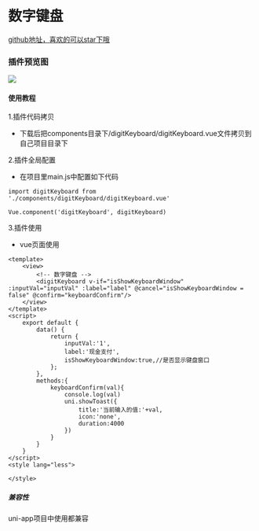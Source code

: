 # 数字键盘

[github地址，喜欢的可以star下哦](https://github.com/xiaowang1314/uniapp-plugin-collections/blob/master/markdowns/digitKeyboard.md)

### 插件预览图
![](https://github.com/xiaowang1314/u-validcode/blob/master/static/digitKeyboard.gif)

#### 使用教程

1.插件代码拷贝

- 下载后把components目录下/digitKeyboard/digitKeyboard.vue文件拷贝到自己项目目录下

2.插件全局配置

- 在项目里main.js中配置如下代码

```
import digitKeyboard from './components/digitKeyboard/digitKeyboard.vue'

Vue.component('digitKeyboard', digitKeyboard)

```

3.插件使用

- vue页面使用

```
<template>
	<view>
		<!-- 数字键盘 -->
		<digitKeyboard v-if="isShowKeyboardWindow" :inputVal="inputVal" :label="label" @cancel="isShowKeyboardWindow = false" @confirm="keyboardConfirm"/>
	</view>
</template>
<script>
	export default {
		data() {
			return {
				inputVal:'1',
				label:'现金支付',
				isShowKeyboardWindow:true,//是否显示键盘窗口
			};
		},
		methods:{
			keyboardConfirm(val){
				console.log(val)
				uni.showToast({
					title:'当前输入的值:'+val,
					icon:'none',
					duration:4000
				})
			}
		}
	}
</script>
<style lang="less">

</style>

```

##### 兼容性
uni-app项目中使用都兼容